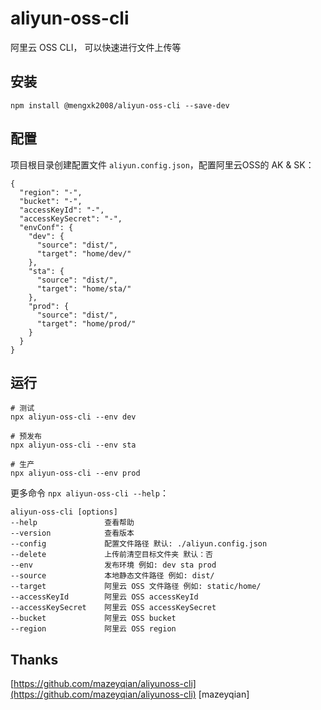 # aliyun-oss-cli
阿里云 OSS CLI， 可以快速进行文件上传等

## 安装

```
npm install @mengxk2008/aliyun-oss-cli --save-dev
```

## 配置

项目根目录创建配置文件 `aliyun.config.json`，配置阿里云OSS的 AK & SK：

```
{
  "region": "-",
  "bucket": "-",
  "accessKeyId": "-",
  "accessKeySecret": "-",
  "envConf": {
    "dev": {
      "source": "dist/",
      "target": "home/dev/"
    },
    "sta": {
      "source": "dist/",
      "target": "home/sta/"
    },
    "prod": {
      "source": "dist/",
      "target": "home/prod/"
    }
  }
}
```

## 运行

```
# 测试
npx aliyun-oss-cli --env dev

# 预发布
npx aliyun-oss-cli --env sta

# 生产
npx aliyun-oss-cli --env prod
```

更多命令 `npx aliyun-oss-cli --help`：

```
aliyun-oss-cli [options]
--help               查看帮助
--version            查看版本
--config             配置文件路径 默认: ./aliyun.config.json
--delete             上传前清空目标文件夹 默认：否
--env                发布环境 例如: dev sta prod
--source             本地静态文件路径 例如: dist/
--target             阿里云 OSS 文件路径 例如: static/home/
--accessKeyId        阿里云 OSS accessKeyId
--accessKeySecret    阿里云 OSS accessKeySecret
--bucket             阿里云 OSS bucket
--region             阿里云 OSS region
```

## Thanks

[https://github.com/mazeyqian/aliyunoss-cli](https://github.com/mazeyqian/aliyunoss-cli) [mazeyqian]
